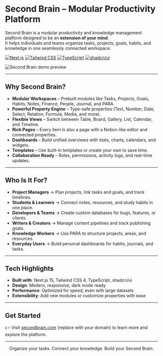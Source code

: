 # Second Brain – Modular Productivity Platform

Second Brain is a modular productivity and knowledge management platform designed to be an **extension of your mind**.  
It helps individuals and teams organize tasks, projects, goals, habits, and knowledge in one seamlessly connected workspace.

[![Next.js](https://img.shields.io/badge/Next.js-15-black)](https://nextjs.org/)
[![Tailwind CSS](https://img.shields.io/badge/Tailwind_CSS-4.0-blue)](https://tailwindcss.com/)
[![TypeScript](https://img.shields.io/badge/TypeScript-5.0-blue)](https://www.typescriptlang.org/)
[![shadcn/ui](https://img.shields.io/badge/shadcn/ui-latest-black)](https://ui.shadcn.com/)

<img src="https://yourdomain.com/preview.gif" alt="Second Brain demo preview" />

---

## Why Second Brain?

- **Modular Workspaces** – Prebuilt modules like Tasks, Projects, Goals, Habits, Notes, Finance, People, Journal, and PARA.  
- **Powerful Property Engine** – Type-safe properties (Text, Number, Date, Select, Relation, Formula, Media, and more).  
- **Flexible Views** – Switch between Table, Board, Gallery, List, Calendar, and Timeline.  
- **Rich Pages** – Every item is also a page with a Notion-like editor and connected properties.  
- **Dashboards** – Build unified overviews with stats, charts, calendars, and widgets.  
- **Templates** – Use built-in templates or create your own to save time.  
- **Collaboration Ready** – Roles, permissions, activity logs, and real-time updates.  

---

## Who Is It For?

- **Project Managers** → Plan projects, link tasks and goals, and track timelines.  
- **Students & Learners** → Connect notes, resources, and study habits in one place.  
- **Developers & Teams** → Create custom databases for bugs, features, or clients.  
- **Writers & Creators** → Manage content pipelines and track publishing goals.  
- **Knowledge Workers** → Use PARA to structure projects, areas, and resources.  
- **Everyday Users** → Build personal dashboards for habits, journals, and tasks.  

---

## Tech Highlights

- **Built with**: Next.js 15, Tailwind CSS 4, TypeScript, shadcn/ui  
- **Design**: Modern, responsive, dark mode ready  
- **Performance**: Optimized for speed, even with large datasets  
- **Extensibility**: Add new modules or customize properties with ease  

---

## Get Started

👉 Visit [secondbrain.com]() (replace with your domain) to learn more and explore the platform.  

---

<p align="center">
  Organize your tasks. Connect your knowledge. Build your Second Brain.  
</p>
